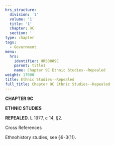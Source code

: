 ```yaml
---
hrs_structure:
  division: '1'
  volume: '1'
  title: '1'
  chapter: 9C
  section: ''
type: chapter
tags:
  - Government
menu:
  hrs:
    identifier: HRS0009C
    parent: title1
    name: Chapter 9C Ethnic Studies--Repealed
weight: 17000
title: Ethnic Studies--Repealed
full_title: Chapter 9C Ethnic Studies--Repealed
---
```

**CHAPTER 9C**

**ETHNIC STUDIES**

**REPEALED.** L 1977, c 14, §2.

Cross References

Ethnohistory studies, see §9-3(11).